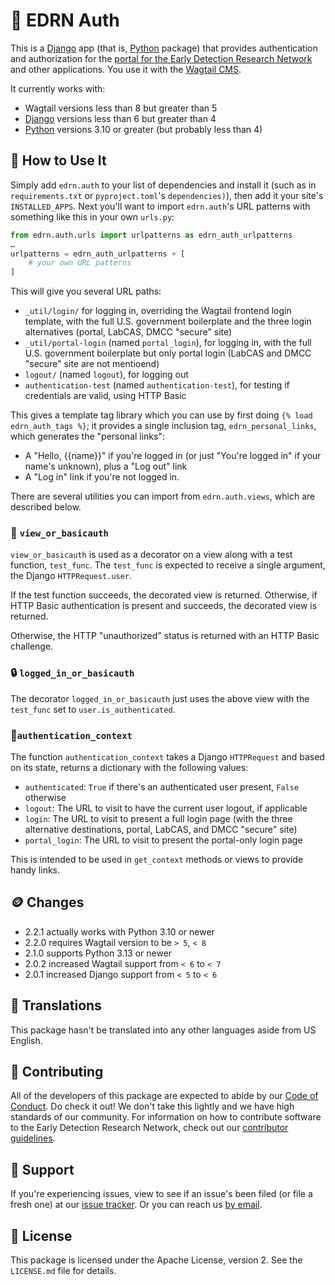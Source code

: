# 🔑 EDRN Auth

This is a [Django](https://www.djangoproject.com) app (that is, [Python](https://www.python.org/) package) that provides authentication and authorization for the [portal for the Early Detection Research Network](https://edrn.nci.nih.gov/) and other applications. You use it with the [Wagtail CMS](https://www.wagtail.org/).

It currently works with:

- Wagtail versions less than 8 but greater than 5
- [Django](https://www.djangoproject.com) versions less than 6 but greater than 4
- [Python](https://www.python.org/) versions 3.10 or greater (but probably less than 4)


## 💁 How to Use It

Simply add `edrn.auth` to your list of dependencies and install it (such as in `requirements.txt` or `pyproject.toml`'s `dependencies)`), then add it your site's `INSTALLED_APPS`. Next you'll want to import `edrn.auth`'s URL patterns with something like this in your own `urls.py`:
```python
from edrn.auth.urls import urlpatterns as edrn_auth_urlpatterns
…
urlpatterns = edrn_auth_urlpatterns + [
    # your own URL patterns
]
```

This will give you several URL paths:

- `_util/login/` for logging in, overriding the Wagtail frontend login template, with the full U.S. government boilerplate and the three login alternatives (portal, LabCAS, DMCC "secure" site)
- `_util/portal-login` (named `portal_login`), for logging in, with the full U.S. government boilerplate but only portal login (LabCAS and DMCC "secure" site are not mentioend)
- `logout/` (named `logout`), for logging out
- `authentication-test` (named `authentication-test`), for testing if credentials are valid, using HTTP Basic

This gives a template tag library which you can use by first doing `{% load edrn_auth_tags %}`; it provides a single inclusion tag, `edrn_personal_links`, which generates the "personal links":

- A "Hello, {{name}}" if you're logged in (or just "You're logged in" if your name's unknown), plus a "Log out" link
- A "Log in" link if you're not logged in.

There are several utilities you can import from `edrn.auth.views`, which are described below.

### 🔐 `view_or_basicauth`

`view_or_basicauth` is used as a decorator on a view along with a test function, `test_func`. The `test_func` is expected to receive a single argument, the Django `HTTPRequest.user`.

If the test function succeeds, the decorated view is returned. Otherwise, if HTTP Basic authentication is present and succeeds, the decorated view is returned.

Otherwise, the HTTP "unauthorized" status is returned with an HTTP Basic challenge.


### 🔒 `logged_in_or_basicauth`

The decorator `logged_in_or_basicauth` just uses the above view with the `test_func` set to `user.is_authenticated`.


### 🔏`authentication_context`

The function `authentication_context` takes a Django `HTTPRequest` and based on its state, returns a dictionary with the following values:

- `authenticated`: `True` if there's an authenticated user present, `False` otherwise
- `logout`: The URL to visit to have the current user logout, if applicable
- `login`: The URL to visit to present a full login page (with the three alternative destinations, portal, LabCAS, and DMCC "secure" site)
- `portal_login`: The URL to visit to present the portal-only login page

This is intended to be used in `get_context` methods or views to provide handy links.


## 🪙 Changes

- 2.2.1 actually works with Python 3.10 or newer
- 2.2.0 requires Wagtail version to be `> 5`, `< 8`
- 2.1.0 supports Python 3.13 or newer
- 2.0.2 increased Wagtail support from `< 6` to `< 7`
- 2.0.1 increased Django support from `< 5` to `< 6`


## 🥖 Translations

This package hasn't be translated into any other languages aside from US English.


## 👏 Contributing

All of the developers of this package are expected to abide by our [Code of Conduct](https://github.com/EDRN/.github/blob/main/CODE_OF_CONDUCT.md). Do check it out! We don't take this lightly and we have high standards of our community. For information on how to contribute software to the Early Detection Research Network, check out our [contributor guidelines](https://github.com/EDRN/.github/blob/main/CONTRIBUTING.md).


## 🎈 Support

If you're experiencing issues, view to see if an issue's been filed (or file a fresh one) at our [issue tracker](https://github.com/EDRN/edrn.auth/issues). Or you can reach us [by email](mailto:edrn-ic@jpl.nasa.gov).


## 🪪 License

This package is licensed under the Apache License, version 2. See the `LICENSE.md` file for details.
